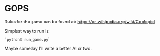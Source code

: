 # GOPS

Rules for the game can be found at: https://en.wikipedia.org/wiki/Goofspiel

Simplest way to run is:

    `python3 run_game.py`

Maybe someday I'll write a better AI or two.